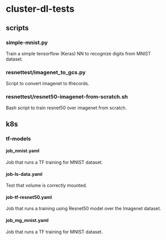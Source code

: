 # cluster-dl-tests
## scripts
### simple-mnist.py
Train a simple tensorflow (Keras) NN to recognize digits from MNIST dataset.

### resnettest/imagenet_to_gcs.py
Script to convert imagenet to tfrecords.

### resnettest/resnet50-imagenet-from-scratch.sh
Bash script to train resnet50 over imagenet from scratch.

## k8s
### tf-models
#### job_mnist.yaml
Job that runs a TF training for MNIST dataset.

#### job-ls-data.yaml
Test that volume is correctly mounted.

#### job-tf-resnet50.yaml
Job that runs a training using Resnet50 model over the Imagenet dataset.

#### job_mg_mnist.yaml
Job that runs a TF training for MNIST dataset.
